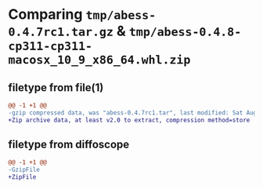 # Comparing `tmp/abess-0.4.7rc1.tar.gz` & `tmp/abess-0.4.8-cp311-cp311-macosx_10_9_x86_64.whl.zip`

## filetype from file(1)

```diff
@@ -1 +1 @@
-gzip compressed data, was "abess-0.4.7rc1.tar", last modified: Sat Aug  5 14:12:20 2023, max compression
+Zip archive data, at least v2.0 to extract, compression method=store
```

## filetype from diffoscope

```diff
@@ -1 +1 @@
-GzipFile
+ZipFile
```

